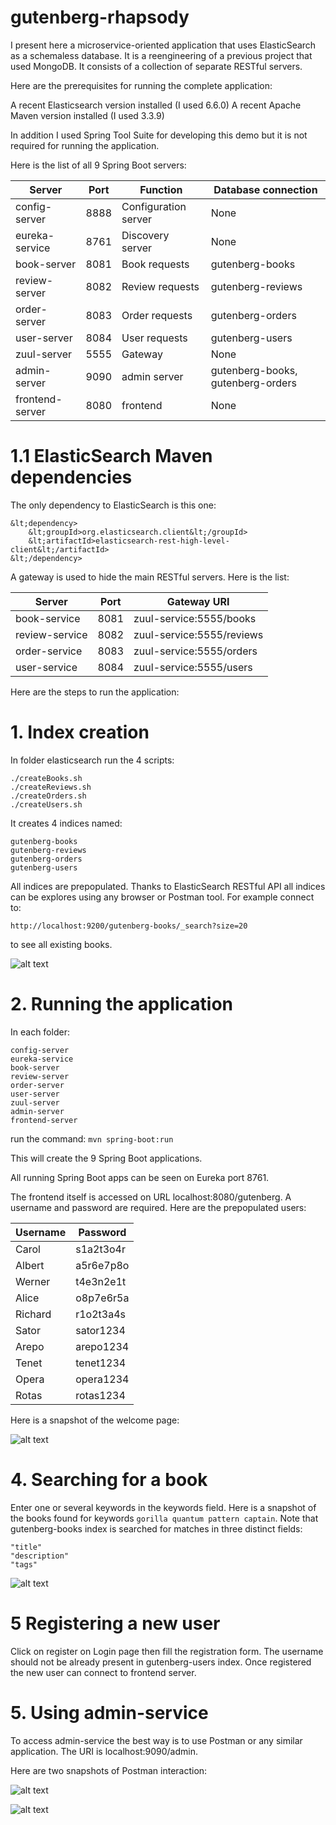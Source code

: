 # gutenberg-rhapsody
I present here a microservice-oriented application that uses ElasticSearch as a schemaless database. It is a reengineering of a previous project that used MongoDB. It consists of a collection of separate RESTful servers.

Here are the prerequisites for running the complete application:

A recent Elasticsearch version installed (I used 6.6.0)
A recent Apache Maven version installed (I used 3.3.9)

In addition I used Spring Tool Suite for developing this demo but it is not required for running the application.

Here is the list of all 9 Spring Boot servers:

Server               | Port         | Function             | Database connection
-------------------- | ------------ | -------------------  | ----------------------------------
config-server        | 8888         | Configuration server | None
eureka-service       | 8761         | Discovery server     | None
book-server          | 8081         | Book requests        | gutenberg-books
review-server        | 8082         | Review requests      | gutenberg-reviews
order-server         | 8083         | Order requests       | gutenberg-orders
user-server          | 8084         | User requests        | gutenberg-users
zuul-server          | 5555         | Gateway              | None
admin-server         | 9090         | admin server         | gutenberg-books, gutenberg-orders
frontend-server      | 8080         | frontend             | None

# 1.1 ElasticSearch Maven dependencies

The only dependency to ElasticSearch is this one:

```
&lt;dependency>
    &lt;groupId>org.elasticsearch.client&lt;/groupId>
    &lt;artifactId>elasticsearch-rest-high-level-client&lt;/artifactId>
&lt;/dependency>
```

A gateway is used to hide the main RESTful servers. Here is the list:

Server           | Port | Gateway URI
---------------- | ---- | -------------------------
book-service     | 8081 | zuul-service:5555/books
review-service   | 8082 | zuul-service:5555/reviews
order-service    | 8083 | zuul-service:5555/orders
user-service     | 8084 | zuul-service:5555/users

Here are the steps to run the application:

# 1. Index creation

In folder elasticsearch run the 4 scripts:

```
./createBooks.sh
./createReviews.sh
./createOrders.sh
./createUsers.sh
```

It creates 4 indices named:

```
gutenberg-books
gutenberg-reviews
gutenberg-orders
gutenberg-users
```

All indices are prepopulated. Thanks to ElasticSearch RESTful API all indices can be explores using any browser or Postman tool.
For example connect to: 
```
http://localhost:9200/gutenberg-books/_search?size=20 
```
to see all existing books.

![alt text](images/restfulES.png "RESTful Elasticsearch")

# 2. Running the application

In each folder:
```
config-server
eureka-service
book-server
review-server
order-server
user-server
zuul-server
admin-server
frontend-server
```

run the command: `mvn spring-boot:run`

This will create the 9 Spring Boot applications.

All running Spring Boot apps can be seen on Eureka port 8761.

The frontend itself is accessed on URL localhost:8080/gutenberg. A username and password are required. Here are the prepopulated users:

Username | Password
-------- | --------- 
Carol    | s1a2t3o4r 
Albert   | a5r6e7p8o
Werner   | t4e3n2e1t
Alice    | o8p7e6r5a
Richard  | r1o2t3a4s
Sator    | sator1234 
Arepo    | arepo1234
Tenet    | tenet1234
Opera    | opera1234
Rotas    | rotas1234

Here is a snapshot of the welcome page:

![alt text](images/welcomePage.png "Welcome page")

# 4. Searching for a book

Enter one or several keywords in the keywords field. Here is a snapshot of the books found for keywords `gorilla quantum pattern captain`. Note that gutenberg-books index is searched for matches in three distinct fields:

```
"title"
"description"
"tags"
```

![alt text](images/searchResults.png "SearchResults")

# 5 Registering a new user

Click on register on Login page then fill the registration form. The username should not be already present in gutenberg-users  index. Once registered the new user can connect to frontend server.

# 5. Using admin-service
To access admin-service the best way is to use Postman or any similar application. The URI is localhost:9090/admin.

Here are two snapshots of Postman interaction:

![alt text](images/setBookPrice.png "Set book price")

![alt text](images/setOrderShipped.png "Set order shipped")







